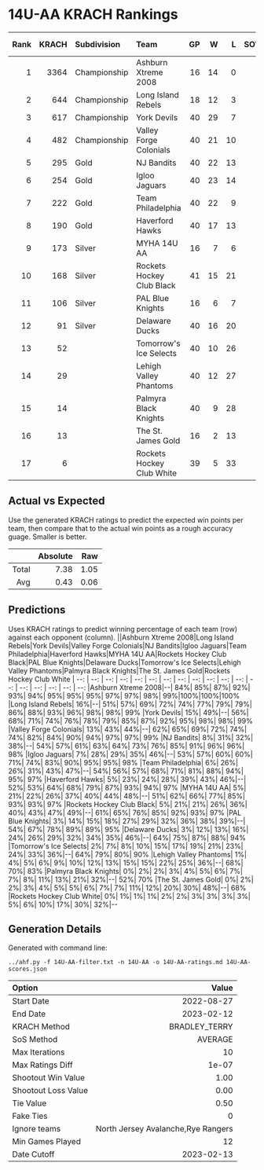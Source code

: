 # 14U-AA KRACH Rankings
Rank|KRACH|Subdivision|Team|GP|W|L|SOW|SOL|T|SoS|Exp Wins|Win Diff
---:|---:|:---|:---|---:|---:|---:|---:|---:|---:|---:|---:|---:
1|3364|Championship|Ashburn Xtreme 2008|16|14|0|2|0|0|461|14.2|-1.8
2|644|Championship|Long Island Rebels|18|12|3|0|3|0|539|11.7|-0.3
3|617|Championship|York Devils|40|29|7|3|1|0|290|31.3|-0.7
4|482|Championship|Valley Forge Colonials|40|21|10|6|3|0|515|26.6|-0.4
5|295|Gold|NJ Bandits|40|22|13|3|2|0|361|25.0|0.0
6|254|Gold|Igloo Jaguars|40|23|14|2|1|0|262|25.2|0.2
7|222|Gold|Team Philadelphia|40|22|9|2|7|0|373|24.3|0.3
8|190|Gold|Haverford Hawks|40|17|13|5|5|0|364|22.3|0.3
9|173|Silver|MYHA 14U AA|16|7|6|1|2|0|250|8.1|0.1
10|168|Silver|Rockets Hockey Club Black|41|15|21|3|2|0|402|18.1|0.1
11|106|Silver|PAL Blue Knights|16|6|7|1|2|0|217|7.1|0.1
12|91|Silver|Delaware Ducks|40|16|20|2|2|0|234|18.5|0.5
13|52||Tomorrow's Ice Selects|40|10|26|3|1|0|376|13.5|0.5
14|29||Lehigh Valley Phantoms|40|12|27|1|0|0|181|13.8|0.8
15|14||Palmyra Black Knights|40|9|28|0|3|0|211|9.6|0.6
16|13||The St. James Gold|16|2|13|1|0|0|179|3.2|0.2
17|6||Rockets Hockey Club White|39|5|33|0|1|0|248|5.4|0.4

## Actual vs Expected
Use the generated KRACH ratings to predict the expected win points per team, then compare that to the actual win points as a rough accuracy guage. Smaller is better.

||Absolute|Raw
|---:|---:|---:
|Total|7.38|1.05
|Avg|0.43|0.06

## Predictions
Uses KRACH ratings to predict winning percentage of each team (row) against each opponent (column).
||Ashburn Xtreme 2008|Long Island Rebels|York Devils|Valley Forge Colonials|NJ Bandits|Igloo Jaguars|Team Philadelphia|Haverford Hawks|MYHA 14U AA|Rockets Hockey Club Black|PAL Blue Knights|Delaware Ducks|Tomorrow's Ice Selects|Lehigh Valley Phantoms|Palmyra Black Knights|The St. James Gold|Rockets Hockey Club White
| --: | --: | --: | --: | --: | --: | --: | --: | --: | --: | --: | --: | --: | --: | --: | --: | --: | --: 
|Ashburn Xtreme 2008|--| 84%| 85%| 87%| 92%| 93%| 94%| 95%| 95%| 95%| 97%| 97%| 98%| 99%|100%|100%|100%
|Long Island Rebels| 16%|--| 51%| 57%| 69%| 72%| 74%| 77%| 79%| 79%| 86%| 88%| 93%| 96%| 98%| 98%| 99%
|York Devils| 15%| 49%|--| 56%| 68%| 71%| 74%| 76%| 78%| 79%| 85%| 87%| 92%| 95%| 98%| 98%| 99%
|Valley Forge Colonials| 13%| 43%| 44%|--| 62%| 65%| 69%| 72%| 74%| 74%| 82%| 84%| 90%| 94%| 97%| 97%| 99%
|NJ Bandits|  8%| 31%| 32%| 38%|--| 54%| 57%| 61%| 63%| 64%| 73%| 76%| 85%| 91%| 96%| 96%| 98%
|Igloo Jaguars|  7%| 28%| 29%| 35%| 46%|--| 53%| 57%| 60%| 60%| 71%| 74%| 83%| 90%| 95%| 95%| 98%
|Team Philadelphia|  6%| 26%| 26%| 31%| 43%| 47%|--| 54%| 56%| 57%| 68%| 71%| 81%| 88%| 94%| 95%| 97%
|Haverford Hawks|  5%| 23%| 24%| 28%| 39%| 43%| 46%|--| 52%| 53%| 64%| 68%| 79%| 87%| 93%| 94%| 97%
|MYHA 14U AA|  5%| 21%| 22%| 26%| 37%| 40%| 44%| 48%|--| 51%| 62%| 66%| 77%| 85%| 93%| 93%| 97%
|Rockets Hockey Club Black|  5%| 21%| 21%| 26%| 36%| 40%| 43%| 47%| 49%|--| 61%| 65%| 76%| 85%| 92%| 93%| 97%
|PAL Blue Knights|  3%| 14%| 15%| 18%| 27%| 29%| 32%| 36%| 38%| 39%|--| 54%| 67%| 78%| 89%| 89%| 95%
|Delaware Ducks|  3%| 12%| 13%| 16%| 24%| 26%| 29%| 32%| 34%| 35%| 46%|--| 64%| 75%| 87%| 88%| 94%
|Tomorrow's Ice Selects|  2%|  7%|  8%| 10%| 15%| 17%| 19%| 21%| 23%| 24%| 33%| 36%|--| 64%| 79%| 80%| 90%
|Lehigh Valley Phantoms|  1%|  4%|  5%|  6%|  9%| 10%| 12%| 13%| 15%| 15%| 22%| 25%| 36%|--| 68%| 70%| 83%
|Palmyra Black Knights|  0%|  2%|  2%|  3%|  4%|  5%|  6%|  7%|  7%|  8%| 11%| 13%| 21%| 32%|--| 52%| 70%
|The St. James Gold|  0%|  2%|  2%|  3%|  4%|  5%|  5%|  6%|  7%|  7%| 11%| 12%| 20%| 30%| 48%|--| 68%
|Rockets Hockey Club White|  0%|  1%|  1%|  1%|  2%|  2%|  3%|  3%|  3%|  3%|  5%|  6%| 10%| 17%| 30%| 32%|--

## Generation Details

Generated with command line:
```
../ahf.py -f 14U-AA-filter.txt -n 14U-AA -o 14U-AA-ratings.md 14U-AA-scores.json
```

| Option | Value |
| :----- | ----: |
| Start Date | 2022-08-27 |
| End Date | 2023-02-12 |
| KRACH Method | BRADLEY_TERRY |
| SoS Method | AVERAGE |
| Max Iterations | 10 |
| Max Ratings Diff | 1e-07 |
| Shootout Win Value | 1.00 |
| Shootout Loss Value | 0.00 |
| Tie Value | 0.50 |
| Fake Ties | 0 |
| Ignore teams | North Jersey Avalanche,Rye Rangers |
| Min Games Played | 12 |
| Date Cutoff | 2023-02-13 |

